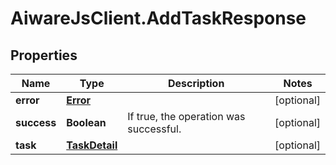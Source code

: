 # AiwareJsClient.AddTaskResponse

## Properties

Name | Type | Description | Notes
------------ | ------------- | ------------- | -------------
**error** | [**Error**](Error.md) |  | [optional] 
**success** | **Boolean** | If true, the operation was successful. | [optional] 
**task** | [**TaskDetail**](TaskDetail.md) |  | [optional] 



